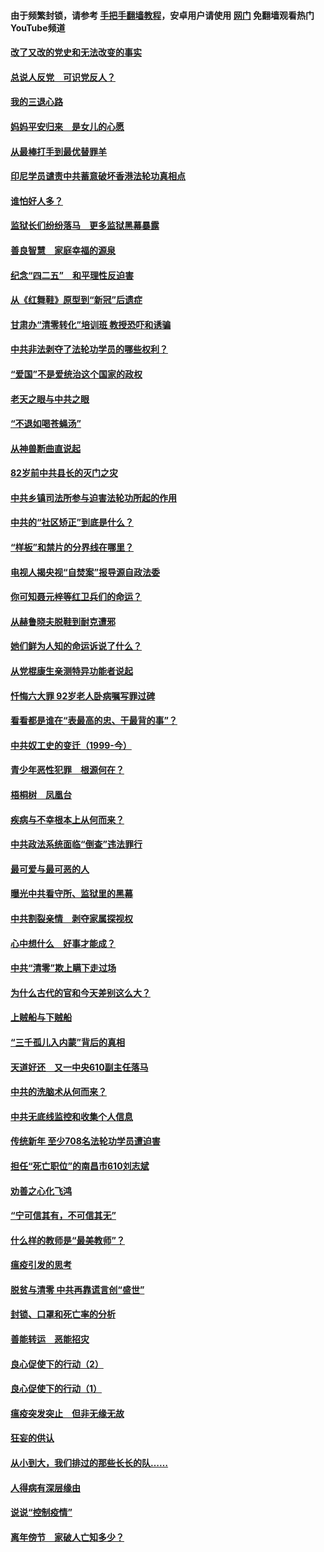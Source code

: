 #### 由于频繁封锁，请参考 [手把手翻墙教程](https://github.com/gfw-breaker/guides/wiki/)，安卓用户请使用 [网门](https://github.com/gfw-breaker/nogfw/blob/master/dl.md?t=05040301) 免翻墙观看热门YouTube频道 

#### [改了又改的党史和无法改变的事实](../pages/19/424037.md?t=05040301) 

#### [总说人反党　可识党反人？](../pages/19/423820.md?t=05040301) 

#### [我的三退心路](../pages/19/423876.md?t=05040301) 

#### [妈妈平安归来　是女儿的心愿](../pages/19/423947.md?t=05040301) 

#### [从最棒打手到最优替罪羊](../pages/19/423819.md?t=05040301) 

#### [印尼学员谴责中共蓄意破坏香港法轮功真相点](../pages/19/423902.md?t=05040301) 

#### [谁怕好人多？](../pages/19/423774.md?t=05040301) 

#### [监狱长们纷纷落马　更多监狱黑幕暴露](../pages/19/423787.md?t=05040301) 

#### [善良智慧　家庭幸福的源泉](../pages/19/423632.md?t=05040301) 

#### [纪念“四二五”　和平理性反迫害](../pages/19/423660.md?t=05040301) 

#### [从《红舞鞋》原型到“新冠”后遗症](../pages/19/423509.md?t=05040301) 

#### [甘肃办“清零转化”培训班 教授恐吓和诱骗](../pages/19/423498.md?t=05040301) 

#### [中共非法剥夺了法轮功学员的哪些权利？](../pages/19/423392.md?t=05040301) 

#### [“爱国”不是爱统治这个国家的政权](../pages/19/423029.md?t=05040301) 

#### [老天之眼与中共之眼](../pages/19/423378.md?t=05040301) 

#### [“不退如喝苍蝇汤”](../pages/19/423287.md?t=05040301) 

#### [从神兽断曲直说起](../pages/19/423201.md?t=05040301) 

#### [82岁前中共县长的灭门之灾](../pages/19/423055.md?t=05040301) 

#### [中共乡镇司法所参与迫害法轮功所起的作用](../pages/19/423064.md?t=05040301) 

#### [中共的“社区矫正”到底是什么？](../pages/19/422870.md?t=05040301) 

#### [“样板”和禁片的分界线在哪里？](../pages/19/422704.md?t=05040301) 

#### [电视人揭央视“自焚案”报导源自政法委](../pages/19/422770.md?t=05040301) 

#### [你可知聂元梓等红卫兵们的命运？](../pages/19/422848.md?t=05040301) 

#### [从赫鲁晓夫脱鞋到耐克遭邪](../pages/19/422826.md?t=05040301) 

#### [她们鲜为人知的命运诉说了什么？](../pages/19/422754.md?t=05040301) 

#### [从党棍康生亲测特异功能者说起](../pages/19/422657.md?t=05040301) 

#### [忏悔六大罪 92岁老人卧病嘱写罪过碑](../pages/19/422750.md?t=05040301) 

#### [看看都是谁在“表最高的忠、干最背的事”？](../pages/19/422703.md?t=05040301) 

#### [中共奴工史的变迁（1999-今）](../pages/19/422656.md?t=05040301) 

#### [青少年恶性犯罪　根源何在？](../pages/19/422449.md?t=05040301) 

#### [梧桐树　凤凰台](../pages/19/422442.md?t=05040301) 

#### [疾病与不幸根本上从何而来？](../pages/19/422438.md?t=05040301) 

#### [中共政法系统面临“倒查”违法罪行](../pages/19/422497.md?t=05040301) 

#### [最可爱与最可恶的人](../pages/19/422448.md?t=05040301) 

#### [曝光中共看守所、监狱里的黑幕](../pages/19/422390.md?t=05040301) 

#### [中共割裂亲情　剥夺家属探视权](../pages/19/422364.md?t=05040301) 

#### [心中想什么　好事才能成？](../pages/19/422318.md?t=05040301) 

#### [中共“清零”欺上瞒下走过场](../pages/19/422306.md?t=05040301) 

#### [为什么古代的官和今天差别这么大？](../pages/19/422228.md?t=05040301) 

#### [上贼船与下贼船](../pages/19/422276.md?t=05040301) 

#### [“三千孤儿入内蒙”背后的真相](../pages/19/422229.md?t=05040301) 

#### [天道好还　又一中央610副主任落马](../pages/19/422155.md?t=05040301) 

#### [中共的洗脑术从何而来？](../pages/19/422154.md?t=05040301) 

#### [中共无底线监控和收集个人信息](../pages/19/422039.md?t=05040301) 

#### [传统新年 至少708名法轮功学员遭迫害](../pages/19/421946.md?t=05040301) 

#### [担任“死亡职位”的南昌市610刘志斌](../pages/19/421957.md?t=05040301) 

#### [劝善之心化飞鸿](../pages/19/421164.md?t=05040301) 

#### [“宁可信其有，不可信其无”](../pages/19/421691.md?t=05040301) 

#### [什么样的教师是“最美教师”？](../pages/19/421755.md?t=05040301) 

#### [瘟疫引发的思考](../pages/19/421594.md?t=05040301) 

#### [脱贫与清零 中共再靠谎言创“盛世”](../pages/19/421590.md?t=05040301) 

#### [封锁、口罩和死亡率的分析](../pages/19/421495.md?t=05040301) 

#### [善能转运　恶能招灾](../pages/19/421334.md?t=05040301) 

#### [良心促使下的行动（2）](../pages/19/421361.md?t=05040301) 

#### [良心促使下的行动（1）](../pages/19/421302.md?t=05040301) 

#### [瘟疫突发突止　但非无缘无故](../pages/19/421281.md?t=05040301) 

#### [狂妄的供认](../pages/19/421199.md?t=05040301) 

#### [从小到大，我们排过的那些长长的队……](../pages/19/421243.md?t=05040301) 

#### [人得病有深层缘由](../pages/19/420864.md?t=05040301) 

#### [说说“控制疫情”](../pages/19/420831.md?t=05040301) 

#### [离年傍节　家破人亡知多少？](../pages/19/420563.md?t=05040301) 

